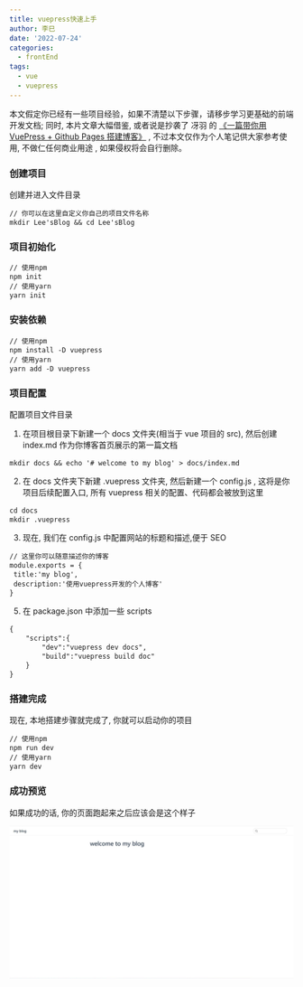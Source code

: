 ```yaml
---
title: vuepress快速上手
author: 李巳
date: '2022-07-24'
categories:
  - frontEnd
tags:
  - vue
  - vuepress
---
```


本文假定你已经有一些项目经验，如果不清楚以下步骤，请移步学习更基础的前端开发文档; 同时, 本片文章大幅借鉴, 或者说是抄袭了 冴羽 的 [《一篇带你用 VuePress + Github Pages 搭建博客》](https://mp.weixin.qq.com/s/v3crO1YPkYdDwiCFZ-QJvg) , 不过本文仅作为个人笔记供大家参考使用, 不做仁任何商业用途 , 如果侵权将会自行删除。

### 创建项目

创建并进入文件目录

```
// 你可以在这里自定义你自己的项目文件名称
mkdir Lee'sBlog && cd Lee'sBlog
```

### 项目初始化

```
// 使用npm
npm init
// 使用yarn
yarn init
```

### 安装依赖

```
// 使用npm
npm install -D vuepress
// 使用yarn
yarn add -D vuepress
```

### 项目配置

配置项目文件目录

1.  在项目根目录下新建一个 docs 文件夹(相当于 vue 项目的 src), 然后创建 index.md 作为你博客首页展示的第一篇文档

```
mkdir docs && echo '# welcome to my blog' > docs/index.md
```

2.  在 docs 文件夹下新建 .vuepress 文件夹, 然后新建一个 config.js , 这将是你项目后续配置入口, 所有 vuepress 相关的配置、代码都会被放到这里

```
cd docs
mkdir .vuepress
```

3.  现在, 我们在 config.js 中配置网站的标题和描述,便于 SEO

```
// 这里你可以随意描述你的博客
module.exports = {
 title:'my blog',
 description:'使用vuepress开发的个人博客'
}
```

5. 在 package.json 中添加一些 scripts

```
{
    "scripts":{
        "dev":"vuepress dev docs",
        "build":"vuepress build doc"
    }
}
```

### 搭建完成

现在, 本地搭建步骤就完成了, 你就可以启动你的项目

```
// 使用npm
npm run dev
// 使用yarn
yarn dev
```

### 成功预览

如果成功的话, 你的页面跑起来之后应该会是这个样子

![图片](./imgs/projectInit.jpg)
